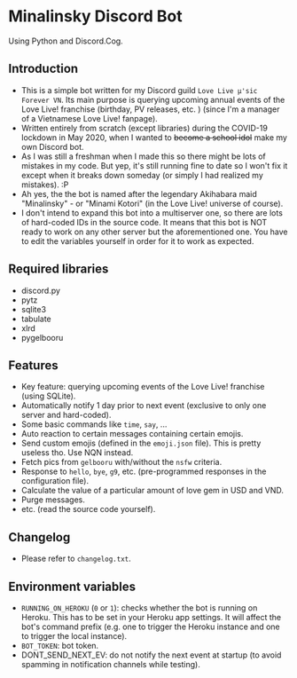 # Minalinsky Discord Bot
Using Python and Discord.Cog.

## Introduction
- This is a simple bot written for my Discord guild ``Love Live µ'sic Forever VN``. Its main purpose is querying upcoming annual events of the Love Live! franchise (birthday, PV releases, etc. ) (since I'm a manager of a Vietnamese Love Live! fanpage).
- Written entirely from scratch (except libraries) during the COVID-19 lockdown in May 2020, when I wanted to ~~become a school idol~~ make my own Discord bot.
- As I was still a freshman when I made this so there might be lots of mistakes in my code. But yep, it's still running fine to date so I won't fix it except when it breaks down someday (or simply I had realized my mistakes). :P
- Ah yes, the the bot is named after the legendary Akihabara maid "Minalinsky" - or "Minami Kotori" (in the Love Live! universe of course).
- I don't intend to expand this bot into a multiserver one, so there are lots of hard-coded IDs in the source code. It means that this bot is NOT ready to work on any other server but the aforementioned one. You have to edit the variables yourself in order for it to work as expected.

## Required libraries
- discord.py
- pytz
- sqlite3
- tabulate
- xlrd
- pygelbooru

## Features
- Key feature: querying upcoming events of the Love Live! franchise (using SQLite).
- Automatically notify 1 day prior to next event (exclusive to only one server and hard-coded).
- Some basic commands like `time`, `say`, ...
- Auto reaction to certain messages containing certain emojis.
- Send custom emojis (defined in the ``emoji.json`` file). This is pretty useless tho. Use NQN instead.
- Fetch pics from ``gelbooru`` with/without the ``nsfw`` criteria.
- Response to ``hello``, ``bye``, ``g9``, etc. (pre-programmed responses in the configuration file).
- Calculate the value of a particular amount of love gem in USD and VND.
- Purge messages.
- etc. (read the source code yourself).

## Changelog
- Please refer to ``changelog.txt``.

## Environment variables
- ``RUNNING_ON_HEROKU`` (``0`` or ``1``): checks whether the bot is running on Heroku. This has to be set in your Heroku app settings. It will affect the bot's command prefix (e.g. one to trigger the Heroku instance and one to trigger the local instance).
- ``BOT_TOKEN``: bot token.
- DONT_SEND_NEXT_EV: do not notify the next event at startup (to avoid spamming in notification channels while testing).
